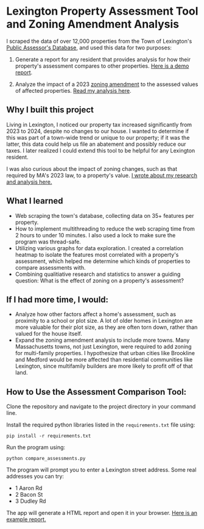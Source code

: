 # Lexington Property Assessment Tool and Zoning Amendment Analysis

I scraped the data of over 12,000 properties from the Town of Lexington's [Public Assessor's Database](https://gis.vgsi.com/lexingtonma/), and used this data for two purposes:

1. Generate a report for any resident that provides analysis for how their property's assessment compares to other properties. [Here is a demo report](https://drive.google.com/file/d/1iagSQqS7lPHBU__Hr9S5rEggr4MWOAqH/view?usp=sharing).

2. Analyze the impact of a 2023 [zoning amendment](https://www.lexingtonma.gov/DocumentCenter/View/8696/Article-34-Motion-combined?bidId=) to the assessed values of affected properties. [Read my analysis here](Results/Zoning_Analysis_Findings.pdf).

## Why I built this project

Living in Lexington, I noticed our property tax increased significantly from 2023 to 2024, despite no changes to our house. I wanted to determine if this was part of a town-wide trend or unique to our property; if it was the latter, this data could help us file an abatement and possibly reduce our taxes. I later realized I could extend this tool to be helpful for any Lexington resident.

I was also curious about the impact of zoning changes, such as that required by MA's 2023 law, to a property's value. [I wrote about my research and analysis here.](Results/Zoning_Analysis_Findings.pdf)

## What I learned

- Web scraping the town's database, collecting data on 35+ features per property. 
- How to implement multithreading to reduce the web scraping time from 2 hours to under 10 minutes. I also used a lock to make sure the program was thread-safe.
- Utilizing various graphs for data exploration. I created a correlation heatmap to isolate the features most correlated with a property's assessment, which helped me determine which kinds of properties to compare assessments with.
- Combining qualitiative research and statistics to answer a guiding question: What is the effect of zoning on a property's assessment?

## If I had more time, I would:

- Analyze how other factors affect a home's assessment, such as proximity to a school or plot size. A lot of older homes in Lexington are more valuable for their plot size, as they are often torn down, rather than valued for the house itself.
- Expand the zoning amendment analysis to include more towns. Many Massachusetts towns, not just Lexington, were required to add zoning for multi-family properties. I hypothesize that urban cities like Brookline and Medford would be more affected than residential communities like Lexington, since multifamily builders are more likely to profit off of that land.

## How to Use the Assessment Comparison Tool:
Clone the repository and navigate to the project directory in your command line.

Install the required python libraries listed in the `requirements.txt` file using:
```
pip install -r requirements.txt
```
Run the program using:
```
python compare_assessments.py
```
The program will prompt you to enter a Lexington street address. Some real addresses you can try:
- 1 Aaron Rd
- 2 Bacon St
- 3 Dudley Rd

The app will generate a HTML report and open it in your browser. [Here is an example report.](https://drive.google.com/file/d/1iagSQqS7lPHBU__Hr9S5rEggr4MWOAqH/view?usp=sharing)
